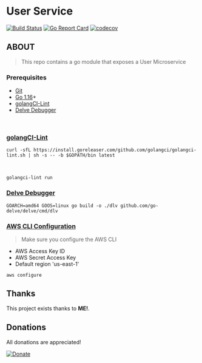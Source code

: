 # User Service

[![Build Status](https://travis-ci.org/jackmcguire1/UserService.svg?branch=main)](hhttps://travis-ci.org/jackmcguire1/UserService)
[![Go Report Card](https://goreportcard.com/badge/github.com/jackmcguire1/UserService)](https://goreportcard.com/report/github.com/jackmcguire1/UserService)
[![codecov](https://codecov.io/gh/jackmcguire1/UserService/branch/main/graph/badge.svg?token=URT8YBBJFF)](https://codecov.io/gh/jackmcguire1/UserService)

[git]:    https://git-scm.com/
[golang]: https://golang.org/
[dlv]:    https://github.com/go-delve/delve
[modules]: https://github.com/golang/go/wiki/Modules
[goLand]: https://www.jetbrains.com/go/
[golint]: https://github.com/golangci/golangci-lint
[aws-cli]: https://docs.aws.amazon.com/cli/latest/userguide/cli-chap-install.html
[aws-cli-config]: https://docs.aws.amazon.com/cli/latest/userguide/cli-chap-configure.html
[aws-sam-cli]: https://github.com/awslabs/aws-sam-cli
[localstack]: https://github.com/localstack/localstack


## ABOUT
> This repo contains a go module that exposes a User Microservice

### Prerequisites

- [Git][git]
- [Go 1.16][golang]+
- [golangCI-Lint][golint]
- [Delve Debugger][dlv]

<br>

### [golangCI-Lint][golint]
```shell
curl -sfL https://install.goreleaser.com/github.com/golangci/golangci-lint.sh | sh -s -- -b $GOPATH/bin latest
```
<br>

```Shell 
golangci-lint run
```

### [Delve Debugger][dlv]
```shell
GOARCH=amd64 GOOS=linux go build -o ./dlv github.com/go-delve/delve/cmd/dlv
```

### [AWS CLI Configuration][aws-cli-config]
> Make sure you configure the AWS CLI
- AWS Access Key ID
- AWS Secret Access Key
- Default region 'us-east-1'
```shell
aws configure
```

## Thanks

This project exists thanks to **ME!**.

## Donations
All donations are appreciated!

[![Donate](https://img.shields.io/badge/Donate-PayPal-green.svg)](http://paypal.me/crazyjack12)
